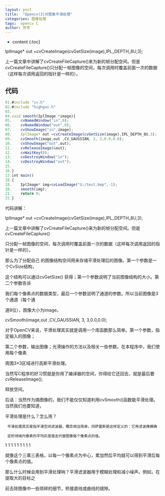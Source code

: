 ```yaml
---
layout: post
title:  "Opencv(3)对图象平滑处理"
categories: 图像处理
tags:  opencv C
author: 芳芳
---
```


* content
{:toc}

IplImage* out =cvCreateImage(cvGetSize(image),IPL_DEPTH_8U,3);

上一篇文章中讲解了cvCreateFileCapture()来为新的帧分配空间。但是cvCreateFileCapture()只分配一帧图像的空间，每次调用时覆盖前面一次的数据（这样每次调用返回的指针是一样的）。




## 代码

```js
01.#include "cv.h"  
02.#include "highgui.h"  
03.  
04.void smooth(IplImage *image){  
05.    cvNamedWindow("in",0);  
06.    cvNamedWindow("out",0);  
07.    cvShowImage("in",image);  
08.    IplImage* out =cvCreateImage(cvGetSize(image),IPL_DEPTH_8U,3);  
09.    cvSmooth(image,out ,CV_GAUSSIAN, 3, 3,0.0,0.0);  
10.    cvShowImage("out",out);  
11.    cvReleaseImage(&out);  
12.    cvWaitKey(0);  
13.    cvDestroyWindow("in");  
14.    cvDestroyWindow("out");  
15.  
16.}  
17.int main()  
18.{  
19.    IplImage* img=cvLoadImage("G:/test.bmp",-1);  
20.    smooth(img);  
21.    return 0;  
22.}  


```

代码讲解：

IplImage* out =cvCreateImage(cvGetSize(image),IPL_DEPTH_8U,3);

上一篇文章中讲解了cvCreateFileCapture()来为新的帧分配空间。但是cvCreateFileCapture()

只分配一帧图像的空间，每次调用时覆盖前面一次的数据（这样每次调用返回的指针是一样的）。

那么为了分配自己 的图像结构空间用来存储平滑处理后的图像。第一个参数是一个CvSize结构，

这个结构可以通过cvGetSize() 获得；第一个参数说明了当前图像结构的大小。第二个参数告诉

我们每个像素点的数据类型，最后一个参数说明了通道的参数。所以当前图像是3个通道（每个通

道8位），图像大小为image。

cvSmooth(image,out ,CV_GAUSSIAN, 3, 3,0.0,0.0);

对于OpenCV来说，平滑处理其实就是调用一个库函数那么简单。第一个参数，指定输入的图像；

第二个参数，输出图像；光滑操作的方法以及相关一些参数。在本程序中，我们使用每个像素

周围3*3区域进行高斯平滑处理。

当然写C程序的好习惯就是你用了编译器的空间，你得给它还回去，就是最后要cvReleaseImage();

释放空间。

后话：当然作为搞图像的，我们不能仅仅知道利用cvSmooth()函数能平滑处理。当然我们也要知道，

平滑处理是什么？怎么用？

     平滑处理其实是指平滑空间滤波器，概念相当简单，冈萨雷斯是这样定义的：它用滤波掩模确
	 
	 定的领域内像素的平均灰度值去代替图像每个像素点的值。


1 1 1 
1 1 1 
1 1 1 


就像这个三乘三表格，以每一个像素点为中心，累加然后平均就可以得到平滑后每个像素点的值。

那么什么时候会用到平滑处理呐？平滑滤波器用于模糊处理和减小噪声。例如，在提取大的目标之

前去除图像中一些琐碎的细节，桥接直线或曲线的缝隙。